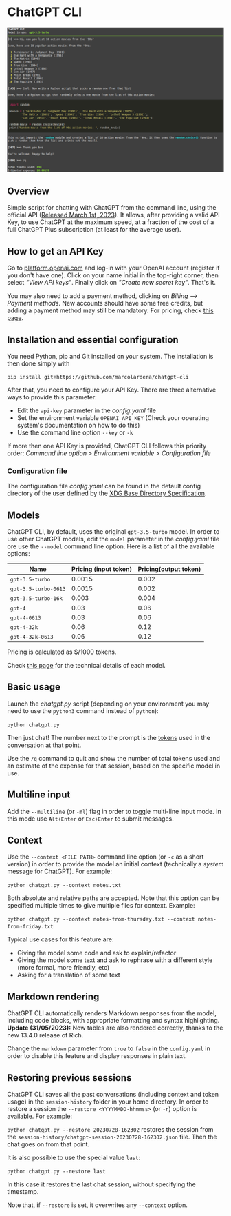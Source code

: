 # ChatGPT CLI

![Screenshot](screenshot.png)

## Overview

Simple script for chatting with ChatGPT from the command line, using the official API ([Released March 1st, 2023](https://openai.com/blog/introducing-chatgpt-and-whisper-apis)). It allows, after providing a valid API Key, to use ChatGPT at the maximum speed, at a fraction of the cost of a full ChatGPT Plus subscription (at least for the average user).

## How to get an API Key

Go to [platform.openai.com](https://platform.openai.com) and log-in with your OpenAI account (register if you don't have one). Click on your name initial in the top-right corner, then select *"View API keys"*. Finally click on *"Create new secret key"*. That's it.

You may also need to add a payment method, clicking on *Billing --> Payment methods*. New accounts should have some free credits, but adding a payment method may still be mandatory. For pricing, check [this page](https://openai.com/pricing).

## Installation and essential configuration

You need Python, pip and Git installed on your system. The installation is then done simply with

```console
pip install git+https://github.com/marcolardera/chatgpt-cli
```

After that, you need to configure your API Key. There are three alternative ways to provide this parameter:

- Edit the `api-key` parameter in the *config.yaml* file
- Set the environment variable `OPENAI_API_KEY` (Check your operating system's documentation on how to do this)
- Use the command line option `--key` or `-k`

If more then one API Key is provided, ChatGPT CLI follows this priority order: *Command line option > Environment variable > Configuration file*

### Configuration file

The configuration file *config.yaml* can be found in the default config directory of the user defined by the [XDG Base Directory Specification](https://specifications.freedesktop.org/basedir-spec/basedir-spec-latest.html).

## Models

ChatGPT CLI, by default, uses the original `gpt-3.5-turbo` model. In order to use other ChatGPT models, edit the `model` parameter in the *config.yaml* file ore use the `--model` command line option. Here is a list of all the available options:

|Name|Pricing (input token)|Pricing(output token)|
|---|---|---|
|`gpt-3.5-turbo`|0.0015|0.002|
|`gpt-3.5-turbo-0613`|0.0015|0.002|
|`gpt-3.5-turbo-16k`|0.003|0.004|
|`gpt-4`|0.03|0.06|
|`gpt-4-0613`|0.03|0.06|
|`gpt-4-32k`|0.06|0.12|
|`gpt-4-32k-0613`|0.06|0.12|

Pricing is calculated as $/1000 tokens.

Check [this page](https://platform.openai.com/docs/models) for the technical details of each model.

## Basic usage

Launch the *chatgpt.py* script (depending on your environment you may need to use the `python3` command instead of `python`):

`python chatgpt.py`

Then just chat! The number next to the prompt is the [tokens](https://platform.openai.com/tokenizer) used in the conversation at that point.

Use the `/q` command to quit and show the number of total tokens used and an estimate of the expense for that session, based on the specific model in use.

## Multiline input

Add the `--multiline` (or `-ml`) flag in order to toggle multi-line input mode. In this mode use `Alt+Enter` or `Esc+Enter` to submit messages.

## Context

Use the `--context <FILE PATH>` command line option (or `-c` as a short version) in order to provide the model an initial context (technically a *system* message for ChatGPT). For example:

`python chatgpt.py --context notes.txt`

Both absolute and relative paths are accepted. Note that this option can be specified multiple times to give multiple files for context. Example:

`python chatgpt.py --context notes-from-thursday.txt --context notes-from-friday.txt`

Typical use cases for this feature are:

- Giving the model some code and ask to explain/refactor
- Giving the model some text and ask to rephrase with a different style (more formal, more friendly, etc)
- Asking for a translation of some text

## Markdown rendering

ChatGPT CLI automatically renders Markdown responses from the model, including code blocks, with appropriate formatting and syntax highlighting. **Update (31/05/2023):** Now tables are also rendered correctly, thanks to the new 13.4.0 release of Rich.

Change the `markdown` parameter from `true` to `false` in the `config.yaml` in order to disable this feature and display responses in plain text.

## Restoring previous sessions

ChatGPT CLI saves all the past conversations (including context and token usage) in the `session-history` folder in your home directory. In order to restore a session the `--restore <YYYYMMDD-hhmmss>` (or `-r`) option is available. For example:

`python chatgpt.py --restore 20230728-162302` restores the session from the `session-history/chatgpt-session-20230728-162302.json` file. Then the chat goes on from that point.

It is also possible to use the special value `last`:

`python chatgpt.py --restore last`

In this case it restores the last chat session, without specifying the timestamp.

Note that, if `--restore` is set, it overwrites any `--context` option.
